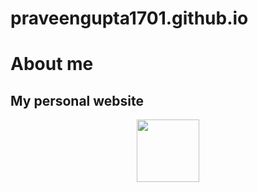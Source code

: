 # praveengupta1701.github.io
<h1>About me</h1>
<h2>My personal website</h2>
<div id="header" align="center">
  <img src="https://media.giphy.com/media/M9gbBd9nbDrOTu1Mqx/giphy.gif" width="100"/>
</div>
